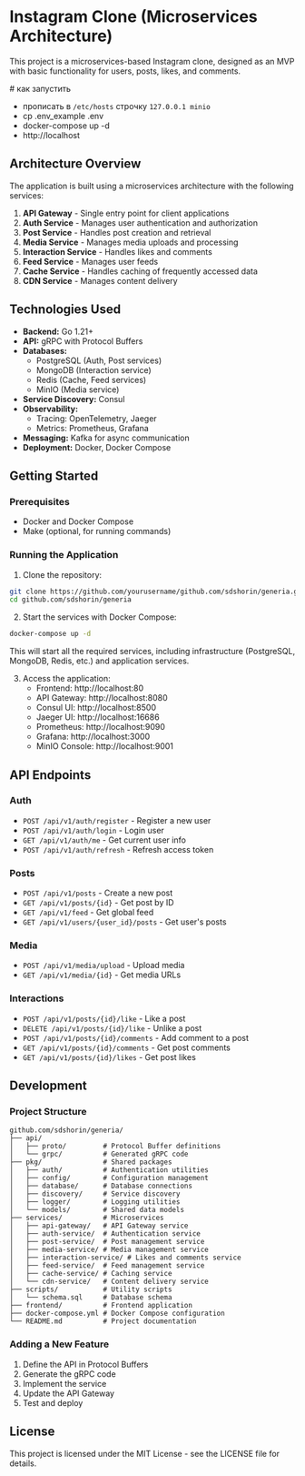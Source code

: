 # Instagram Clone (Microservices Architecture)

This project is a microservices-based Instagram clone, designed as an MVP with basic functionality for users, posts, likes, and comments.

# как запустить

- прописать в `/etc/hosts` строчку `127.0.0.1 minio`
- cp .env_example .env
- docker-compose up -d
- http://localhost





## Architecture Overview

The application is built using a microservices architecture with the following services:

1. **API Gateway** - Single entry point for client applications
2. **Auth Service** - Manages user authentication and authorization
3. **Post Service** - Handles post creation and retrieval
4. **Media Service** - Manages media uploads and processing
5. **Interaction Service** - Handles likes and comments
6. **Feed Service** - Manages user feeds
7. **Cache Service** - Handles caching of frequently accessed data
8. **CDN Service** - Manages content delivery

## Technologies Used

- **Backend:** Go 1.21+
- **API:** gRPC with Protocol Buffers
- **Databases:** 
  - PostgreSQL (Auth, Post services)
  - MongoDB (Interaction service)
  - Redis (Cache, Feed services)
  - MinIO (Media service)
- **Service Discovery:** Consul
- **Observability:** 
  - Tracing: OpenTelemetry, Jaeger
  - Metrics: Prometheus, Grafana
- **Messaging:** Kafka for async communication
- **Deployment:** Docker, Docker Compose

## Getting Started

### Prerequisites

- Docker and Docker Compose
- Make (optional, for running commands)

### Running the Application

1. Clone the repository:
```bash
git clone https://github.com/yourusername/github.com/sdshorin/generia.git
cd github.com/sdshorin/generia
```

2. Start the services with Docker Compose:
```bash
docker-compose up -d
```

This will start all the required services, including infrastructure (PostgreSQL, MongoDB, Redis, etc.) and application services.

3. Access the application:
   - Frontend: http://localhost:80
   - API Gateway: http://localhost:8080
   - Consul UI: http://localhost:8500
   - Jaeger UI: http://localhost:16686
   - Prometheus: http://localhost:9090
   - Grafana: http://localhost:3000
   - MinIO Console: http://localhost:9001

## API Endpoints

### Auth
- `POST /api/v1/auth/register` - Register a new user
- `POST /api/v1/auth/login` - Login user
- `GET /api/v1/auth/me` - Get current user info
- `POST /api/v1/auth/refresh` - Refresh access token

### Posts
- `POST /api/v1/posts` - Create a new post
- `GET /api/v1/posts/{id}` - Get post by ID
- `GET /api/v1/feed` - Get global feed
- `GET /api/v1/users/{user_id}/posts` - Get user's posts

### Media
- `POST /api/v1/media/upload` - Upload media
- `GET /api/v1/media/{id}` - Get media URLs

### Interactions
- `POST /api/v1/posts/{id}/like` - Like a post
- `DELETE /api/v1/posts/{id}/like` - Unlike a post
- `POST /api/v1/posts/{id}/comments` - Add comment to a post
- `GET /api/v1/posts/{id}/comments` - Get post comments
- `GET /api/v1/posts/{id}/likes` - Get post likes

## Development

### Project Structure

```
github.com/sdshorin/generia/
├── api/
│   ├── proto/         # Protocol Buffer definitions
│   └── grpc/          # Generated gRPC code
├── pkg/               # Shared packages
│   ├── auth/          # Authentication utilities
│   ├── config/        # Configuration management
│   ├── database/      # Database connections
│   ├── discovery/     # Service discovery
│   ├── logger/        # Logging utilities
│   └── models/        # Shared data models
├── services/          # Microservices
│   ├── api-gateway/   # API Gateway service
│   ├── auth-service/  # Authentication service
│   ├── post-service/  # Post management service
│   ├── media-service/ # Media management service
│   ├── interaction-service/ # Likes and comments service
│   ├── feed-service/  # Feed management service
│   ├── cache-service/ # Caching service
│   └── cdn-service/   # Content delivery service
├── scripts/           # Utility scripts
│   └── schema.sql     # Database schema
├── frontend/          # Frontend application
├── docker-compose.yml # Docker Compose configuration
└── README.md          # Project documentation
```

### Adding a New Feature

1. Define the API in Protocol Buffers
2. Generate the gRPC code
3. Implement the service
4. Update the API Gateway
5. Test and deploy

## License

This project is licensed under the MIT License - see the LICENSE file for details.